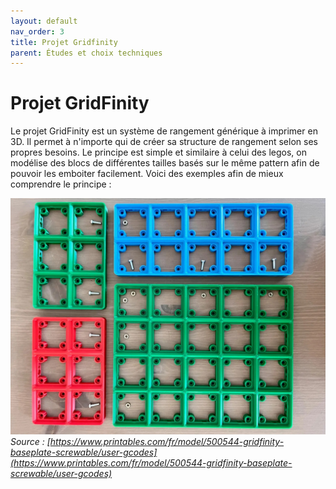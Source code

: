 ```yaml
---
layout: default
nav_order: 3
title: Projet Gridfinity
parent: Études et choix techniques
---
```


# Projet GridFinity

Le projet GridFinity est un système de rangement générique à imprimer en 3D. Il permet à n'importe qui de créer sa structure de rangement selon ses propres besoins.
Le principe est simple et similaire à celui des legos, on modélise des blocs de différentes tailles basés sur le même pattern afin de pouvoir les emboiter facilement.
Voici des exemples afin de mieux comprendre le principe :


![Illustration du projet gidfinity](../images/gridfinity.jpg)
*Source :*
*[https://www.printables.com/fr/model/500544-gridfinity-baseplate-screwable/user-gcodes](https://www.printables.com/fr/model/500544-gridfinity-baseplate-screwable/user-gcodes)*
